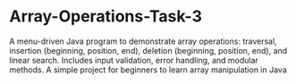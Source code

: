 # Array-Operations-Task-3
A menu-driven Java program to demonstrate array operations: traversal, insertion (beginning, position, end), deletion (beginning, position, end), and linear search. Includes input validation, error handling, and modular methods. A simple project for beginners to learn array manipulation in Java
